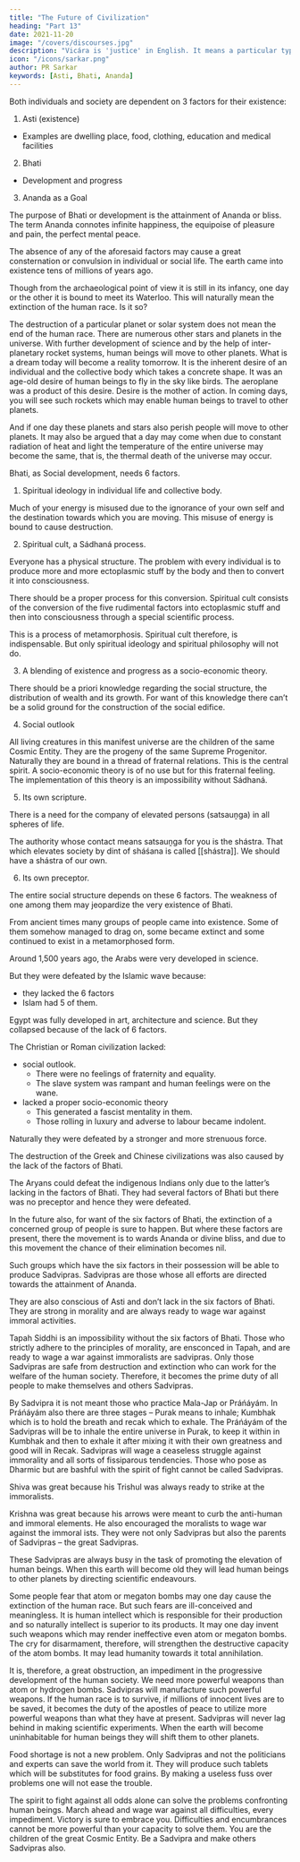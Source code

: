 ```yaml
---
title: "The Future of Civilization"
heading: "Part 13"
date: 2021-11-20
image: "/covers/discourses.jpg"
description: "Vicára is 'justice' in English. It means a particular type of mental process to ascertain the truth"
icon: "/icons/sarkar.png"
author: PR Sarkar
keywords: [Asti, Bhati, Ananda]
---
```



<!-- Modern minds are often perplexed by the fear and doubt of the extinction of the human race within a short period. People deem that civilization is passing through a very critical phase and there is no possible escape from its total annihilation. But this can’t happen. -->

Both individuals and society are dependent on 3 factors for their existence:

1. Asti (existence)
  - Examples are dwelling place, food, clothing, education and medical facilities
2. Bhati
  - Development and progress
3. Ananda as a Goal


<!-- The term Bhati means Vibhati or .  -->

<!-- The mere earthworm for instance, has existed for hundreds of millions of years, yet it does not signify existence in the true sense of the term. That is to say, there has to be Bhati, progress and development. Eating, drinking and being merry cannot represent a true life. It would be an encumbrance, a boredom.

For the all-round development of an individual or a society, a goal is needed. 

But for this determined goal the direction and purpose of development will remain confused. A bud blooms into a flower; this is what you may call its development. --> The purpose of Bhati or development is the attainment of Ananda or bliss. The term Ananda connotes infinite happiness, the equipoise of pleasure and pain, the perfect mental peace.

The absence of any of the aforesaid factors may cause a great consternation or convulsion in individual or social life. The earth came into existence tens of millions of years ago. 

Though from the archaeological point of view it is still in its infancy, one day or the other it is bound to meet its Waterloo. This will naturally mean the extinction of the human race. Is it so?

The destruction of a particular planet or solar system does not mean the end of the human race. There are numerous other stars and planets in the universe. With further development of science and by the help of inter-planetary rocket systems, human beings will move to other planets. What is a dream today will become a reality tomorrow. It is the inherent desire of an individual and the collective body which takes a concrete shape. It was an age-old desire of human beings to fly in the sky like birds. The aeroplane was a product of this desire. Desire is the mother of action. In coming days, you will see such rockets which may enable human beings to travel to other planets. 

And if one day these planets and stars also perish people will move to other planets. It may also be argued that a day may come when due to constant radiation of heat and light the temperature of the entire universe may become the same, that is, the thermal death of the universe may occur. 

<!-- In the absence of external heat the universe may cease to exist. This means that humanity will also perish. But it can’t happen. There can’t be a thermal death of the universe. The solidification of the object will result in Jadasphota. Tremendous heat will be released due to the Jadasphota or exploding apart of a particular planet, and new galaxies and stars will be formed out of it. There is therefore, no cause to fear. The earth may one day become extinct but humanity can’t cease to exist. You can rest assured of Asti. -->

Bhati, as Social development, needs 6 factors. 

1. Spiritual ideology in individual life and collective body. 

Much of your energy is misused due to the ignorance of your own self and the destination towards which you are moving. This misuse of energy is bound to cause destruction.

2. Spiritual cult, a Sádhaná process. 

Everyone has a physical structure. The problem with every individual is to produce more and more ectoplasmic stuff by the body and then to convert it into consciousness. 

There should be a proper process for this conversion. Spiritual cult consists of the conversion of the five rudimental factors into ectoplasmic stuff and then into consciousness through a special scientific process. 

This is a process of metamorphosis. Spiritual cult therefore, is indispensable. But only spiritual ideology and spiritual philosophy will not do.

3. A blending of existence and progress <!-- Asti and Bhati is --> as a socio-economic theory. 

There should be a priori knowledge regarding the social structure, the distribution of wealth and its growth. For want of this knowledge there can’t be a solid ground for the construction of the social edifice.

4. Social outlook

All living creatures in this manifest universe are the children of the same Cosmic Entity. They are the progeny of the same Supreme Progenitor. Naturally they are bound in a thread of fraternal relations. This is the central spirit. A socio-economic theory is of no use but for this fraternal feeling. The implementation of this theory is an impossibility without Sádhaná.

5. Its own scripture.

There is a need for the company of elevated persons (satsauṋga) in all spheres of life.

The authority whose contact means satsauṋga for you is the shástra. That which elevates society by dint of sháśana is called [[shástra]]. We should have a shástra of our own. 

6. Its own preceptor.

The entire social structure depends on these 6 factors. The weakness of one among them may jeopardize the very existence of Bhati.


From ancient times many groups of people came into existence. Some of them somehow managed to drag on, some became extinct and some continued to exist in a metamorphosed form. 

Around 1,500 years ago, the Arabs were very developed in science. 

But they were defeated by the Islamic wave because:
- they lacked the 6 factors
- Islam had 5 of them. 

Egypt was fully developed in art, architecture and science. But they collapsed because of the lack of 6 factors. 

<!-- It is the Egyptians who made the pyramids which needed subtle geometrical knowledge. Moreover, they were also very advanced in the sphere of civilization. Despite this, they could not prevent their defeat. Today’s Egypt is the Egyptian form of Arab civilization. The cause of the death of its older form was the lack of the aforesaid six factors. -->

The Christian or Roman civilization <!-- was also considerably higher on the ladder of development. Yet they were --> lacked:
- social outlook. 
  - There were no feelings of fraternity and equality. 
  - The slave system was rampant and human feelings were on the wane. 
- lacked a proper socio-economic theory
  - This generated a fascist mentality in them. 
  - Those rolling in luxury and adverse to labour became indolent. 

Naturally they were defeated by a stronger and more strenuous force. 

The destruction of the Greek and Chinese civilizations was also caused by the lack of the factors of Bhati. 

The Aryans could defeat the indigenous Indians only due to the latter’s lacking in the factors of Bhati. They had several factors of Bhati but there was no preceptor and hence they were defeated.

In the future also, for want of the six factors of Bhati, the extinction of a concerned group of people is sure to happen. But where these factors are present, there the movement is to wards Ananda or divine bliss, and due to this movement the chance of their elimination becomes nil. 

Such groups which have the six factors in their possession will be able to produce Sadvipras. Sadvipras are those whose all efforts are directed towards the attainment of Ananda. 

They are also conscious of Asti and don’t lack in the six factors of Bhati. They are strong in morality and are always ready to wage war against immoral activities.

Tapah Siddhi is an impossibility without the six factors of Bhati. Those who strictly adhere to the principles of morality, are ensconced in Tapah, and are ready to wage a war against immoralists are sadvipras. Only those Sadvipras are safe from destruction and extinction who can work for the welfare of the human society. Therefore, it becomes the prime duty of all people to make themselves and others Sadvipras. 

By Sadvipra it is not meant those who practice Mala-Jap or Práńáyám. In Práńáyám also there are three stages – Purak means to inhale; Kumbhak which is to hold the breath and recak which to exhale. The Práńáyám of the Sadvipras will be to inhale the entire universe in Purak, to keep it within in Kumbhak and then to exhale it after mixing it with their own greatness and good will in Recak.
Sadvipras will wage a ceaseless struggle against immorality and all sorts of fissiparous tendencies. Those who pose as Dharmic but are bashful with the spirit of fight cannot be called Sadvipras. 

Shiva was great because his Trishul was always ready to strike at the immoralists. 

Krishna was great because his arrows were meant to curb the anti-human and immoral elements. He also encouraged the moralists to wage war against the immoral ists. They were not only Sadvipras but also the parents of Sadvipras – the great Sadvipras.

These Sadvipras are always busy in the task of promoting the elevation of human beings. When this earth will become old they will lead human beings to other planets by directing scientific endeavours.

Some people fear that atom or megaton bombs may one day cause the extinction of the human race. But such fears are ill-conceived and meaningless. It is human intellect which is responsible for their production and so naturally intellect is superior to its products. It may one day invent such weapons which may render ineffective even atom or megaton bombs. The cry for disarmament, therefore, will strengthen the destructive capacity of the atom bombs. It may lead humanity towards it total annihilation. 

It is, therefore, a great obstruction, an impediment in the progressive development of the human society. We need more powerful weapons than atom or hydrogen bombs. Sadvipras will manufacture such powerful weapons. If the human race is to survive, if millions of innocent lives are to be saved, it becomes the duty of the apostles of peace to utilize more powerful weapons than what they have at present.
Sadvipras will never lag behind in making scientific experiments. When the earth will become uninhabitable for human beings they will shift them to other planets.

Food shortage is not a new problem. Only Sadvipras and not the politicians and experts can save the world from it. They will produce such tablets which will be substitutes for food grains. By making a useless fuss over problems one will not ease the trouble. 

The spirit to fight against all odds alone can solve the problems confronting human beings. March ahead and wage war against all difficulties, every impediment. Victory is sure to embrace you. Difficulties and encumbrances cannot be more powerful than your capacity to solve them. You are the children of the great Cosmic Entity. Be a Sadvipra and make others Sadvipras also.